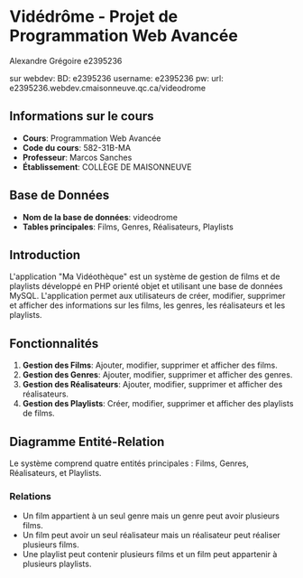 
# Vidédrôme - Projet de Programmation Web Avancée
Alexandre Grégoire e2395236

sur webdev:
BD: e2395236
username: e2395236
pw: 
url: e2395236.webdev.cmaisonneuve.qc.ca/videodrome

## Informations sur le cours

- **Cours**: Programmation Web Avancée
- **Code du cours**: 582-31B-MA
- **Professeur**: Marcos Sanches
- **Établissement**: COLLÈGE DE MAISONNEUVE

## Base de Données

- **Nom de la base de données**: videodrome
- **Tables principales**: Films, Genres, Réalisateurs, Playlists

## Introduction

L'application "Ma Vidéothèque" est un système de gestion de films et de playlists développé en PHP orienté objet et utilisant une base de données MySQL. L'application permet aux utilisateurs de créer, modifier, supprimer et afficher des informations sur les films, les genres, les réalisateurs et les playlists.

## Fonctionnalités

1. **Gestion des Films**: Ajouter, modifier, supprimer et afficher des films.
2. **Gestion des Genres**: Ajouter, modifier, supprimer et afficher des genres.
3. **Gestion des Réalisateurs**: Ajouter, modifier, supprimer et afficher des réalisateurs.
4. **Gestion des Playlists**: Créer, modifier, supprimer et afficher des playlists de films.

## Diagramme Entité-Relation

Le système comprend quatre entités principales : Films, Genres, Réalisateurs, et Playlists.

### Relations

- Un film appartient à un seul genre mais un genre peut avoir plusieurs films.
- Un film peut avoir un seul réalisateur mais un réalisateur peut réaliser plusieurs films.
- Une playlist peut contenir plusieurs films et un film peut appartenir à plusieurs playlists.

